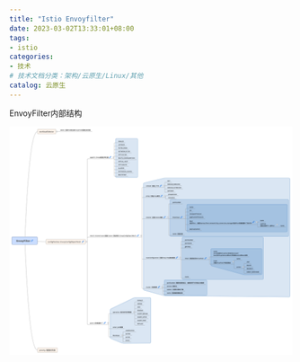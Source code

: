 ```yaml
---
title: "Istio Envoyfilter"
date: 2023-03-02T13:33:01+08:00
tags:
- istio
categories:
- 技术
# 技术文档分类：架构/云原生/Linux/其他
catalog: 云原生
---
```


EnvoyFilter内部结构

![image-20230302133347698](index.assets/image-20230302133347698.png)